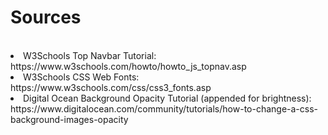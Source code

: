 <h1>Sources</h1>
<br>
<list>
<li>W3Schools Top Navbar Tutorial: https://www.w3schools.com/howto/howto_js_topnav.asp</li>
<li>W3Schools CSS Web Fonts: https://www.w3schools.com/css/css3_fonts.asp</li>
<li>Digital Ocean Background Opacity Tutorial (appended for brightness): https://www.digitalocean.com/community/tutorials/how-to-change-a-css-background-images-opacity</li>
</list>

